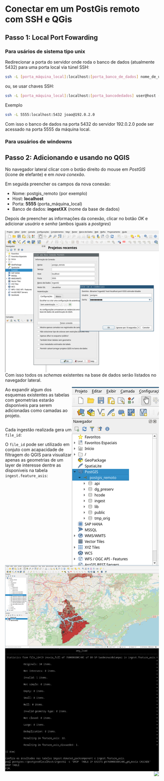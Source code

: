 # Conectar em um PostGis remoto com SSH e QGis

## Passo 1: Local Port Fowarding

### Para usários de sistema tipo unix

Redirecionar a porta do servidor onde roda o banco de dados (atualmente 5432) para uma porta local via túnel SSH:

```sh
ssh -L [porta_máquina_local]:localhost:[porta_banco_de_dados] nome_de_usuario@ipv4_ou_ipv6_do_servidor`
```

ou, se usar chaves SSH:

```sh
ssh -L [porta_máquina_local]:localhost:[porta_bancodedados] user@host -i caminho_da_chave
```

Exemplo

```sh
ssh -L 5555:localhost:5432 joao@192.0.2.0
```

Com isso o banco de dados na porta 5432 do servidor 192.0.2.0 pode ser acessado na porta 5555 da máquina local.


### Para usuários de windowns




## Passo 2: Adicionando e usando no QGIS

No navegador lateral clicar com o botão direito do mouse em _PostGIS_ (ícone de elefante) e em _nova conexão_.

Em seguida preencher os campos da nova conexão:

* Nome: postgis_remoto (por exemplo)
* Host: **localhost**
* Porta: **5555** (porta_máquina_local)
* Banco de dados: **ingestXX** (nome da base de dados)

Depois de preencher as informações da conexão, clicar no botão _OK_ e adicionar _usuário_ e _senha_ (ambos iguais a _postgres_)

<img align="right" src="../assets/postgis_remote_in_qgis.png"/>


Com isso todos os _schemas_ existentes na base de dados serão listados no navegador lateral.

<img align="right" src="../assets/postgis_remote_in_qgis1.png"/>


Ao expandir algum dos esquemas existentes as tabelas com geometrias estarão disponíveis para serem adicionadas como camadas ao projeto.

<img align="right" src="../assets/postgis_remote_in_qgis2.png"/>



##

Cada ingestão realizada gera um `file_id`:

<img align="right" src="../assets/ingest_output_example.png"/>

O `file_id` pode ser utilizado em conjuto com acapacidade de filtragem do QGIS para visualizar apenas as geometrias de um layer de interesse dentre as disponiveis na tabela `ingest.feature_asis`:

<img align="right" src="../assets/postgis_remote_in_qgis3.png"/>
